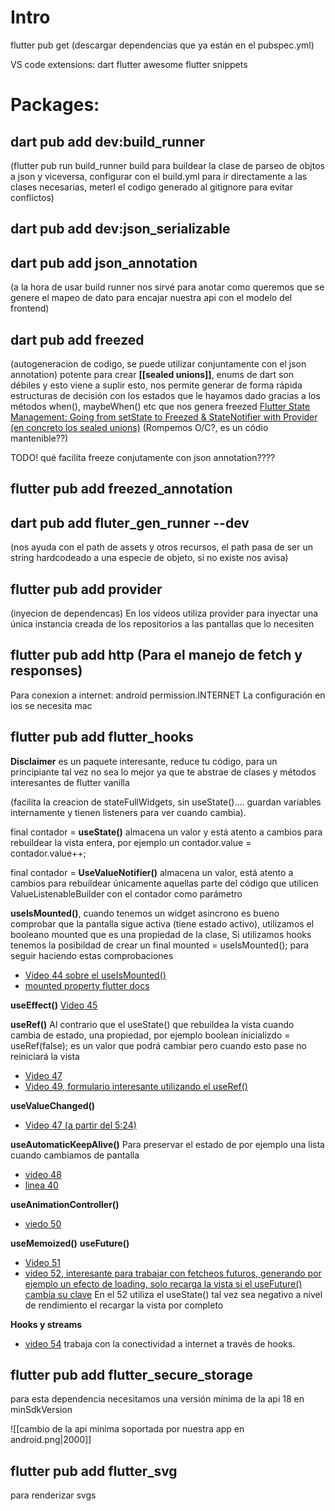 
# Intro

flutter pub get (descargar dependencias que ya están en el pubspec.yml)

VS code extensions:
dart
flutter
awesome flutter snippets

# Packages:

## **dart pub add dev:build_runner** 

(flutter pub run build_runner build para buildear la clase de parseo de objtos a json y viceversa, configurar con el build.yml para ir directamente a las clases necesarias, meterl el codigo generado al gitignore para evitar conflictos)

## **dart pub add dev:json_serializable**


## **dart pub add json_annotation**
(a la hora de usar build runner nos sirvé para anotar como queremos que se genere el mapeo de dato para encajar nuestra api con el modelo del frontend)

## **dart pub add freezed**
(autogeneracion de codigo, se puede utilizar conjuntamente con el json annotation)
potente para crear **[[sealed unions]]**, enums de dart son débiles y esto viene a suplir esto, nos permite generar de forma rápida estructuras de decisión con los estados que le hayamos dado gracias a los métodos when(), maybeWhen() etc que nos genera freezed
[Flutter State Management: Going from setState to Freezed & StateNotifier with Provider (en concreto los sealed unions)](https://codewithandrea.com/videos/flutter-state-management-setstate-freezed-state-notifier-provider/#solution-immutable-state-and-sealed-unions) (Rompemos O/C?, es un códio mantenible??)

TODO! qué facilita freeze conjutamente con json annotation????

## **flutter pub add freezed_annotation**


## **dart pub add fluter_gen_runner --dev** 
(nos ayuda con el path de assets y otros recursos, el path pasa de ser un string hardcodeado a una especie de objeto, si no existe nos avisa)

## **flutter pub add provider**
(inyecion de dependencas) En los vídeos utiliza provider para inyectar una única instancia creada de los repositorios a las pantallas que lo necesiten

## **flutter pub add http** (Para el manejo de fetch y responses)

Para conexion a internet:
android permission.INTERNET
La configuración en ios se necesita mac

## **flutter pub add flutter_hooks** 

**Disclaimer** es un paquete interesante, reduce tu código, para un principiante tal vez no sea lo mejor ya que te abstrae de clases y métodos interesantes de flutter vanilla

(facilita la creacion de stateFullWidgets, sin useState().... guardan variables internamente y tienen listeners para ver cuando cambia).

final contador = **useState()** almacena un valor y está atento a cambios para rebuildear la vista entera, por ejemplo un contador.value = contador.value++;

final contador = **UseValueNotifier()** almacena un valor, está atento a cambios para rebuildear únicamente aquellas parte del código que utilicen ValueListenableBuilder con el contador como parámetro

**useIsMounted()**, cuando tenemos un widget asincrono es bueno comprobar que la pantalla sigue activa (tiene estado activo), utilizamos el booleano mounted que es una propiedad de la clase, Si utilizamos hooks tenemos la posibildad de crear un final mounted = useIsMounted(); para seguir haciendo estas comprobaciones 
- [Video 44 sobre el useIsMounted()](https://www.udemy.com/course/flutter-avanzado/learn/lecture/35971308#overview)
- [mounted property  flutter docs](https://api.flutter.dev/flutter/widgets/State/mounted.html)

**useEffect()** [Video 45](https://www.udemy.com/course/flutter-avanzado/learn/lecture/35971318#overview)

**useRef()** Al contrario que el useState() que rebuildea la vista cuando cambia de estado, una propiedad, por ejemplo boolean inicializdo = useRef(false); es un valor que podrá cambiar pero cuando esto pase no reiniciará la vista 
- [Video 47](https://www.udemy.com/course/flutter-avanzado/learn/lecture/35971340#overview) 
- [Video 49, formulario interesante utilizando el useRef()](https://www.udemy.com/course/flutter-avanzado/learn/lecture/36588946#overview)

**useValueChanged()** 
- [Video 47 (a partir del 5:24)](https://www.udemy.com/course/flutter-avanzado/learn/lecture/35971340#overview) 

**useAutomaticKeepAlive()** Para preservar el estado de por ejemplo una lista cuando cambiamos de pantalla
- [video 48](https://github.com/darwin-morocho/flutter-avanzado/blob/final/hooks/lib/views/tabs.dart)
- [linea 40](https://github.com/darwin-morocho/flutter-avanzado/blob/final/hooks/lib/views/tabs.dart)

**useAnimationController()** 
- [viedo 50](https://www.udemy.com/course/flutter-avanzado/learn/lecture/36588950#overview)

**useMemoized()** 
**useFuture()** 
- [Video 51](https://www.udemy.com/course/flutter-avanzado/learn/lecture/36588954#overview)
- [video 52, interesante para trabajar con fetcheos futuros, generando por ejemplo un efecto de loading, solo recarga la vista si el useFuture() cambia su clave](https://www.udemy.com/course/flutter-avanzado/learn/lecture/36588960#overview)
En el 52 utiliza el useState() tal vez sea negativo a nivel de rendimiento el recargar la vista por completo

**Hooks y streams**
- [video 54](https://www.udemy.com/course/flutter-avanzado/learn/lecture/36588972#overview) trabaja con la conectividad a internet a través de hooks.

## **flutter pub add flutter_secure_storage**

para esta dependencia necesitamos una versión mínima de la api 18 en minSdkVersion

![[cambio de la api minima soportada por nuestra app en android.png|2000]]


## **flutter pub add flutter_svg**

para renderizar svgs

